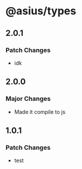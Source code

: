 # @asius/types

## 2.0.1

### Patch Changes

- idk

## 2.0.0

### Major Changes

- Made it compile to js

## 1.0.1

### Patch Changes

- test

